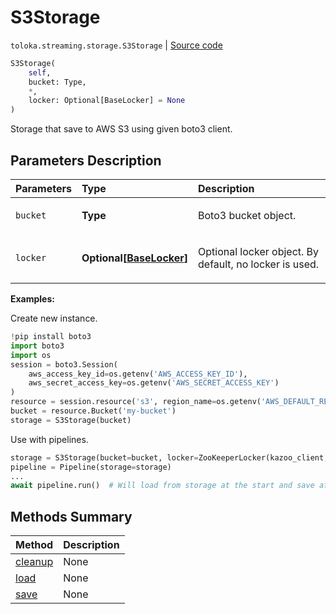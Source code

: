 # S3Storage
`toloka.streaming.storage.S3Storage` | [Source code](https://github.com/Toloka/toloka-kit/blob/v0.1.24/src/streaming/storage.py#L141)

```python
S3Storage(
    self,
    bucket: Type,
    *,
    locker: Optional[BaseLocker] = None
)
```

Storage that save to AWS S3 using given boto3 client.

## Parameters Description

| Parameters | Type | Description |
| :----------| :----| :-----------|
`bucket`|**Type**|<p>Boto3 bucket object.</p>
`locker`|**Optional\[[BaseLocker](toloka.streaming.locker.BaseLocker.md)\]**|<p>Optional locker object. By default, no locker is used.</p>

**Examples:**

Create new instance.

```python
!pip install boto3
import boto3
import os
session = boto3.Session(
    aws_access_key_id=os.getenv('AWS_ACCESS_KEY_ID'),
    aws_secret_access_key=os.getenv('AWS_SECRET_ACCESS_KEY')
)
resource = session.resource('s3', region_name=os.getenv('AWS_DEFAULT_REGION', 'us-east-2'))
bucket = resource.Bucket('my-bucket')
storage = S3Storage(bucket)
```

Use with pipelines.

```python
storage = S3Storage(bucket=bucket, locker=ZooKeeperLocker(kazoo_client, '/lock-dir'))
pipeline = Pipeline(storage=storage)
...
await pipeline.run()  # Will load from storage at the start and save after each iteration.
```
## Methods Summary

| Method | Description |
| :------| :-----------|
[cleanup](toloka.streaming.storage.S3Storage.cleanup.md)| None
[load](toloka.streaming.storage.S3Storage.load.md)| None
[save](toloka.streaming.storage.S3Storage.save.md)| None
